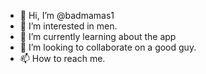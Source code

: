 - 👋 Hi, I’m @badmamas1
- 👀 I’m interested in men.
- 🌱 I’m currently learning about the app 
- 💞️ I’m looking to collaborate on a good guy. 
- 📫 How to reach me.

<!---
badmamas1/badmamas1 is a ✨ special ✨ repository because its `README.md` (this file) appears on your GitHub profile.
You can click the Preview link to take a look at your changes.
--->
